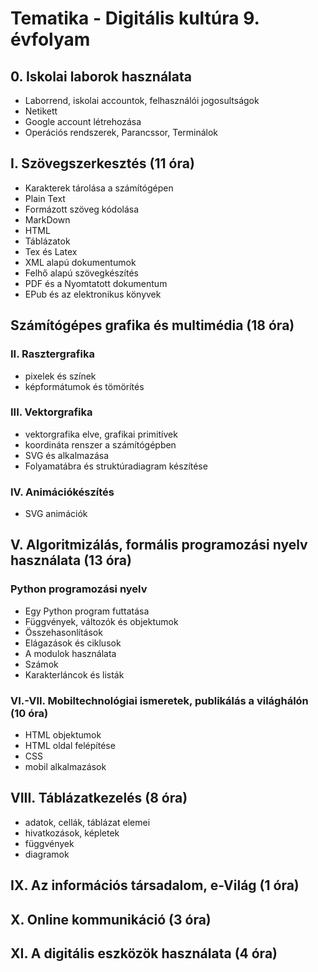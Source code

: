 # Tematika - Digitális kultúra 9. évfolyam

## 0. Iskolai laborok használata

- Laborrend, iskolai accountok, felhasználói jogosultságok
- Netikett
- Google account létrehozása
- Operációs rendszerek, Parancssor, Terminálok

## I. Szövegszerkesztés (11 óra)

- Karakterek tárolása a számítógépen
- Plain Text
- Formázott szöveg kódolása
- MarkDown
- HTML
- Táblázatok
- Tex és Latex
- XML alapú dokumentumok
- Felhő alapú szövegkészítés
- PDF és a Nyomtatott dokumentum
- EPub és az elektronikus könyvek

## Számítógépes grafika és multimédia (18 óra)

### II. Rasztergrafika

- pixelek és színek
- képformátumok és tömörítés

### III. Vektorgrafika

- vektorgrafika elve, grafikai primitívek
- koordináta renszer a számítógépben
- SVG és alkalmazása
- Folyamatábra és struktúradiagram készítése

### IV. Animációkészítés

- SVG animációk

## V. Algoritmizálás, formális programozási nyelv használata (13 óra)

### Python programozási nyelv

- Egy Python program futtatása
- Függvények, változók és objektumok
- Összehasonlítások
- Elágazások és ciklusok
- A modulok használata
- Számok
- Karakterláncok és listák

### VI.-VII. Mobiltechnológiai ismeretek, publikálás a világhálón (10 óra)

- HTML objektumok
- HTML oldal felépítése
- CSS
- mobil alkalmazások

## VIII. Táblázatkezelés (8 óra)

- adatok, cellák, táblázat elemei
- hivatkozások, képletek
- függvények
- diagramok

## IX. Az információs társadalom, e-Világ (1 óra)

## X. Online kommunikáció (3 óra)

## XI. A digitális eszközök használata (4 óra)
